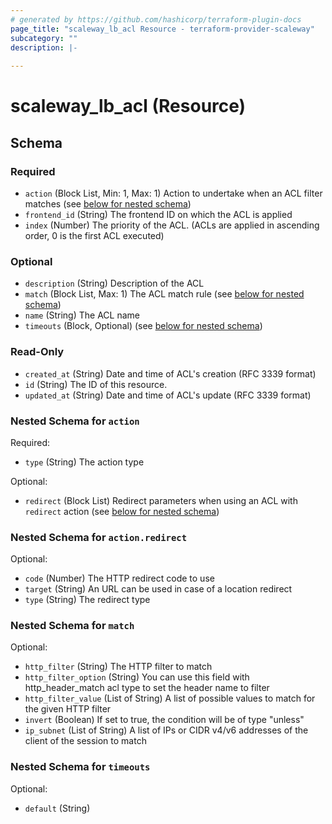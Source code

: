 ```yaml
---
# generated by https://github.com/hashicorp/terraform-plugin-docs
page_title: "scaleway_lb_acl Resource - terraform-provider-scaleway"
subcategory: ""
description: |-
  
---
```


# scaleway_lb_acl (Resource)





<!-- schema generated by tfplugindocs -->
## Schema

### Required

- `action` (Block List, Min: 1, Max: 1) Action to undertake when an ACL filter matches (see [below for nested schema](#nestedblock--action))
- `frontend_id` (String) The frontend ID on which the ACL is applied
- `index` (Number) The priority of the ACL. (ACLs are applied in ascending order, 0 is the first ACL executed)

### Optional

- `description` (String) Description of the ACL
- `match` (Block List, Max: 1) The ACL match rule (see [below for nested schema](#nestedblock--match))
- `name` (String) The ACL name
- `timeouts` (Block, Optional) (see [below for nested schema](#nestedblock--timeouts))

### Read-Only

- `created_at` (String) Date and time of ACL's creation (RFC 3339 format)
- `id` (String) The ID of this resource.
- `updated_at` (String) Date and time of ACL's update (RFC 3339 format)

<a id="nestedblock--action"></a>
### Nested Schema for `action`

Required:

- `type` (String) The action type

Optional:

- `redirect` (Block List) Redirect parameters when using an ACL with `redirect` action (see [below for nested schema](#nestedblock--action--redirect))

<a id="nestedblock--action--redirect"></a>
### Nested Schema for `action.redirect`

Optional:

- `code` (Number) The HTTP redirect code to use
- `target` (String) An URL can be used in case of a location redirect
- `type` (String) The redirect type



<a id="nestedblock--match"></a>
### Nested Schema for `match`

Optional:

- `http_filter` (String) The HTTP filter to match
- `http_filter_option` (String) You can use this field with http_header_match acl type to set the header name to filter
- `http_filter_value` (List of String) A list of possible values to match for the given HTTP filter
- `invert` (Boolean) If set to true, the condition will be of type "unless"
- `ip_subnet` (List of String) A list of IPs or CIDR v4/v6 addresses of the client of the session to match


<a id="nestedblock--timeouts"></a>
### Nested Schema for `timeouts`

Optional:

- `default` (String)
